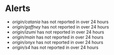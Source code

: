 # Alerts
* *origin/catania* has not reported in over 24 hours
* *origin/gaffney* has not reported in over 24 hours
* *origin/izumi* has not reported in over 24 hours
* *origin/main* has not reported in over 24 hours
* *origin/onyx* has not reported in over 24 hours
* *origin/s4* has not reported in over 24 hours
